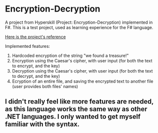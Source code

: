 # Encryption-Decryption
A project from Hyperskill (Project: Encryption-Decryption) implemented in F#. This is a test project, used as learning experience for the F# language.

[Here is the project's reference](https://hyperskill.org/projects/46)

Implemented features:

1. Hardcoded encryption of the string "we found a treasure!"
2. Encryption using the Caesar's cipher, with user input (for both the text to encrypt, and the key)
3. Decryption using the Caesar's cipher, with user input (for both the text to decrypt, and the key)
4. Ecryption of an entire file, and saving the encrypted text to another file (user provides both files' names)

## I didn't really feel like more features are needed, as this language works the same way as other .NET languages. I only wanted to get myself familiar with the syntax.
